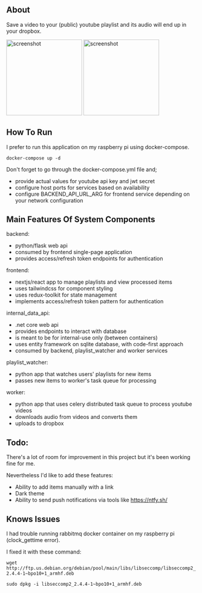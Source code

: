 ## About

Save a video to your (public) youtube playlist and its audio will end up in your dropbox.

<p float="left">
  <img src="https://raw.githubusercontent.com/everlost/audio_miner/main/screenshots/1-home.PNG" alt="screenshot" width="200"/>
  <img src="https://raw.githubusercontent.com/everlost/audio_miner/main/screenshots/2-profile.PNG" alt="screenshot" width="200"/> 
</p>


## How To Run

I prefer to run this application on my raspberry pi using docker-compose.

`docker-compose up -d`

Don't forget to go through the docker-compose.yml file and;

- provide actual values for youtube api key and jwt secret
- configure host ports for services based on availability
- configure BACKEND_API_URL_ARG for frontend service depending on your network configuration


## Main Features Of System Components

backend:

- python/flask web api
- consumed by frontend single-page application
- provides access/refresh token endpoints for authentication

frontend:

- nextjs/react app to manage playlists and view processed items
- uses tailwindcss for component styling
- uses redux-toolkit for state management
- implements access/refresh token pattern for authentication

internal_data_api:

- .net core web api
- provides endpoints to interact with database
- is meant to be for internal-use only (between containers)
- uses entity framework on sqlite database, with code-first approach
- consumed by backend, playlist_watcher and worker services

playlist_watcher:

- python app that watches users' playlists for new items
- passes new items to worker's task queue for processing

worker:

- python app that uses celery distributed task queue to process youtube videos
- downloads audio from videos and converts them
- uploads to dropbox


## Todo:

There's a lot of room for improvement in this project but it's been working fine for me.

Nevertheless I'd like to add these features:

- Ability to add items manually with a link
- Dark theme
- Ability to send push notifications via tools like https://ntfy.sh/


## Knows Issues

I had trouble running rabbitmq docker container on my raspberry pi (clock_gettime error).

I fixed it with these command:

`wget http://ftp.us.debian.org/debian/pool/main/libs/libseccomp/libseccomp2_2.4.4-1~bpo10+1_armhf.deb`

`sudo dpkg -i libseccomp2_2.4.4-1~bpo10+1_armhf.deb`
